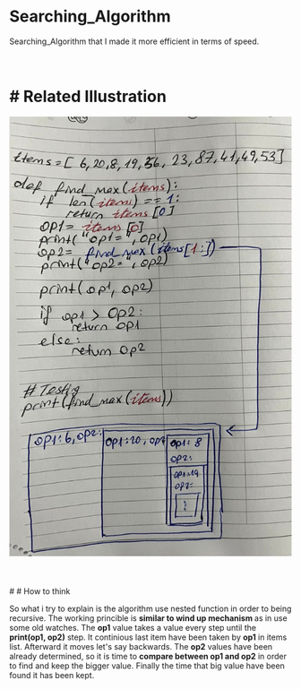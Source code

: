 # Searching_Algorithm
Searching_Algorithm that I made it more efficient in terms of speed.
<br>
<br>
<br>
# # Related Illustration
<div align="center"><img src="sa (2).jpg" alt="the Illustration" /></div>
<br>
<br>
<br>
# # How to think
<p>So what i try to explain is the algorithm use nested function in order to being recursive. The working princible is <strong>similar to wind up mechanism </strong> as in use some old watches. The <strong>op1</strong> value takes a value every step until the <strong>print(op1, op2)</strong> step. It continious last item have been taken by <strong>op1</strong> in items list. Afterward it moves let's say backwards. The <strong>op2</strong> values have been already determined, so it is time to <strong>compare between op1 and op2</strong> in order to find and keep the bigger value. Finally the time that big value have been found it has been kept.</p>
